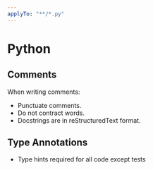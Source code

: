 ```yaml
---
applyTo: "**/*.py"
---
```


# Python

## Comments

When writing comments:

- Punctuate comments.
- Do not contract words.
- Docstrings are in reStructuredText format.

## Type Annotations

- Type hints required for all code except tests
